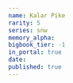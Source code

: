 ```yaml
---
name: Kalar Pike
rarity: 5
series: snw
memory_alpha:
bigbook_tier: -1
in_portal: true
date:
published: true
---
```



